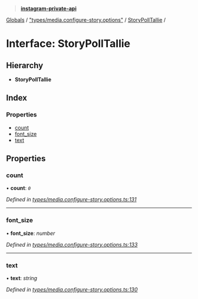 > **[instagram-private-api](../README.md)**

[Globals](../README.md) / ["types/media.configure-story.options"](../modules/_types_media_configure_story_options_.md) / [StoryPollTallie](_types_media_configure_story_options_.storypolltallie.md) /

# Interface: StoryPollTallie

## Hierarchy

* **StoryPollTallie**

## Index

### Properties

* [count](_types_media_configure_story_options_.storypolltallie.md#count)
* [font_size](_types_media_configure_story_options_.storypolltallie.md#font_size)
* [text](_types_media_configure_story_options_.storypolltallie.md#text)

## Properties

###  count

• **count**: *`0`*

*Defined in [types/media.configure-story.options.ts:131](https://github.com/dilame/instagram-private-api/blob/e9c516c/src/types/media.configure-story.options.ts#L131)*

___

###  font_size

• **font_size**: *number*

*Defined in [types/media.configure-story.options.ts:133](https://github.com/dilame/instagram-private-api/blob/e9c516c/src/types/media.configure-story.options.ts#L133)*

___

###  text

• **text**: *string*

*Defined in [types/media.configure-story.options.ts:130](https://github.com/dilame/instagram-private-api/blob/e9c516c/src/types/media.configure-story.options.ts#L130)*